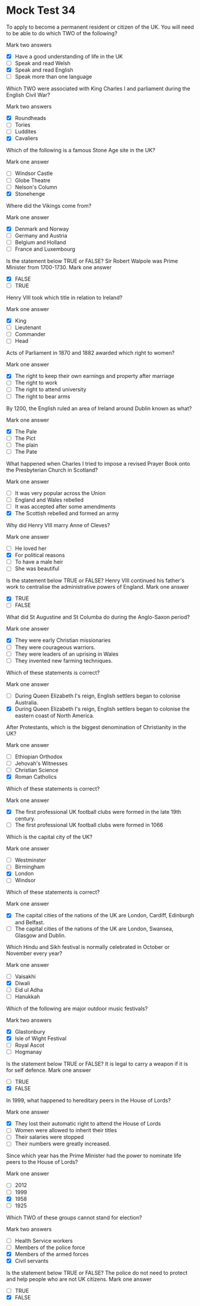 # Mock Test 34

To apply to become a permanent resident or citizen of the UK. You will need to be able to do which TWO of the following?

Mark two answers

- [x]  Have a good understanding of life in the UK
- [ ]  Speak and read Welsh
- [x]  Speak and read English
- [ ]  Speak more than one language

Which TWO were associated with King Charles I and parliament during the English Civil War?

Mark two answers

- [x]  Roundheads
- [ ]  Tories
- [ ]  Luddites
- [x]  Cavaliers

Which of the following is a famous Stone Age site in the UK?

Mark one answer

- [ ]  Windsor Castle
- [ ]  Globe Theatre
- [ ]  Nelson's Column
- [x]  Stonehenge

Where did the Vikings come from?

Mark one answer

- [x]  Denmark and Norway
- [ ]  Germany and Austria
- [ ]  Belgium and Holland
- [ ]  France and Luxembourg

Is the statement below TRUE or FALSE?
Sir Robert Walpole was Prime Minister from 1700-1730.
Mark one answer

- [x]  FALSE
- [ ]  TRUE

Henry VIII took which title in relation to Ireland?

Mark one answer

- [x]  King
- [ ]  Lieutenant
- [ ]  Commander
- [ ]  Head

Acts of Parliament in 1870 and 1882 awarded which right to women?

Mark one answer

- [x]  The right to keep their own earnings and property after marriage
- [ ]  The right to work
- [ ]  The right to attend university
- [ ]  The right to bear arms

By 1200, the English ruled an area of Ireland around Dublin known as what?

Mark one answer

- [x]  The Pale
- [ ]  The Pict
- [ ]  The plain
- [ ]  The Pate

What happened when Charles I tried to impose a revised Prayer Book onto the Presbyterian Church in Scotland?

Mark one answer

- [ ]  It was very popular across the Union
- [ ]  England and Wales rebelled
- [ ]  It was accepted after some amendments
- [x]  The Scottish rebelled and formed an army

Why did Henry VIII marry Anne of Cleves?

Mark one answer

- [ ]  He loved her
- [x]  For political reasons
- [ ]  To have a male heir
- [ ]  She was beautiful

Is the statement below TRUE or FALSE?
Henry VIII continued his father's work to centralise the administrative powers of England.
Mark one answer

- [x]  TRUE
- [ ]  FALSE

What did St Augustine and St Columba do during the Anglo-Saxon period?

Mark one answer

- [x]  They were early Christian missionaries
- [ ]  They were courageous warriors.
- [ ]  They were leaders of an uprising in Wales
- [ ]  They invented new farming techniques.

Which of these statements is correct?

Mark one answer

- [ ]  During Queen Elizabeth I's reign, English settlers began to colonise Australia.
- [x]  During Queen Elizabeth I's reign, English settlers began to colonise the eastern coast of North America.

After Protestants, which is the biggest denomination of Christianity in the UK?

Mark one answer

- [ ]  Ethiopian Orthodox
- [ ]  Jehovah's Witnesses
- [ ]  Christian Science
- [x]  Roman Catholics

Which of these statements is correct?

Mark one answer

- [x]  The first professional UK football clubs were formed in the late 19th century.
- [ ]  The first professional UK football clubs were formed in 1066

Which is the capital city of the UK?

Mark one answer

- [ ]  Westminster
- [ ]  Birmingham
- [x]  London
- [ ]  Windsor

Which of these statements is correct?

Mark one answer

- [x]  The capital cities of the nations of the UK are London, Cardiff, Edinburgh and Belfast.
- [ ]  The capital cities of the nations of the UK are London, Swansea, Glasgow and Dublin.

Which Hindu and Sikh festival is normally celebrated in October or November every year?

Mark one answer

- [ ]  Vaisakhi
- [x]  Diwali
- [ ]  Eid ul Adha
- [ ]  Hanukkah

Which of the following are major outdoor music festivals?

Mark two answers

- [x]  Glastonbury
- [x]  Isle of Wight Festival
- [ ]  Royal Ascot
- [ ]  Hogmanay

Is the statement below TRUE or FALSE?
It is legal to carry a weapon if it is for self defence.
Mark one answer

- [ ]  TRUE
- [x]  FALSE

In 1999, what happened to hereditary peers in the House of Lords?

Mark one answer

- [x]  They lost their automatic right to attend the House of Lords
- [ ]  Women were allowed to inherit their titles
- [ ]  Their salaries were stopped
- [ ]  Their numbers were greatly increased.

Since which year has the Prime Minister had the power to nominate life peers to the House of Lords?

Mark one answer

- [ ]  2012
- [ ]  1999
- [x]  1958
- [ ]  1925

Which TWO of these groups cannot stand for election?

Mark two answers

- [ ]  Health Service workers
- [ ]  Members of the police force
- [x]  Members of the armed forces
- [x]  Civil servants

Is the statement below TRUE or FALSE?
The police do not need to protect and help people who are not UK citizens.
Mark one answer

- [ ]  TRUE
- [x]  FALSE